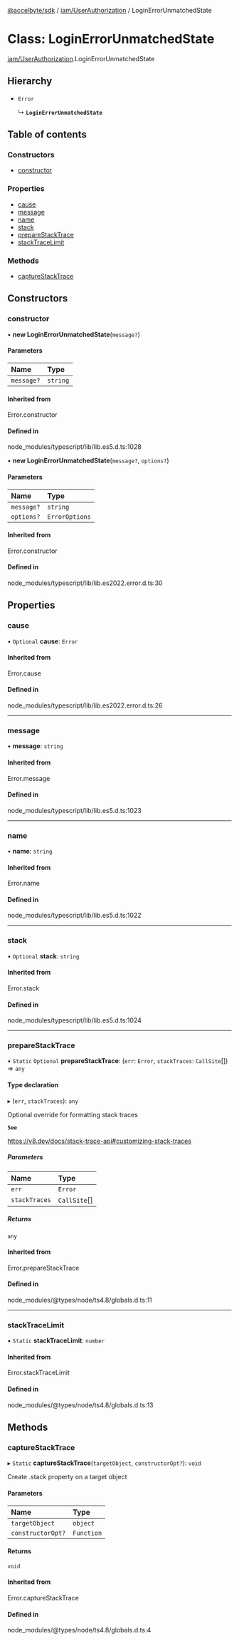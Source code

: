 [@accelbyte/sdk](../README.md) / [iam/UserAuthorization](../modules/iam_UserAuthorization.md) / LoginErrorUnmatchedState

# Class: LoginErrorUnmatchedState

[iam/UserAuthorization](../modules/iam_UserAuthorization.md).LoginErrorUnmatchedState

## Hierarchy

- `Error`

  ↳ **`LoginErrorUnmatchedState`**

## Table of contents

### Constructors

- [constructor](iam_UserAuthorization.LoginErrorUnmatchedState.md#constructor)

### Properties

- [cause](iam_UserAuthorization.LoginErrorUnmatchedState.md#cause)
- [message](iam_UserAuthorization.LoginErrorUnmatchedState.md#message)
- [name](iam_UserAuthorization.LoginErrorUnmatchedState.md#name)
- [stack](iam_UserAuthorization.LoginErrorUnmatchedState.md#stack)
- [prepareStackTrace](iam_UserAuthorization.LoginErrorUnmatchedState.md#preparestacktrace)
- [stackTraceLimit](iam_UserAuthorization.LoginErrorUnmatchedState.md#stacktracelimit)

### Methods

- [captureStackTrace](iam_UserAuthorization.LoginErrorUnmatchedState.md#capturestacktrace)

## Constructors

### constructor

• **new LoginErrorUnmatchedState**(`message?`)

#### Parameters

| Name | Type |
| :------ | :------ |
| `message?` | `string` |

#### Inherited from

Error.constructor

#### Defined in

node_modules/typescript/lib/lib.es5.d.ts:1028

• **new LoginErrorUnmatchedState**(`message?`, `options?`)

#### Parameters

| Name | Type |
| :------ | :------ |
| `message?` | `string` |
| `options?` | `ErrorOptions` |

#### Inherited from

Error.constructor

#### Defined in

node_modules/typescript/lib/lib.es2022.error.d.ts:30

## Properties

### cause

• `Optional` **cause**: `Error`

#### Inherited from

Error.cause

#### Defined in

node_modules/typescript/lib/lib.es2022.error.d.ts:26

___

### message

• **message**: `string`

#### Inherited from

Error.message

#### Defined in

node_modules/typescript/lib/lib.es5.d.ts:1023

___

### name

• **name**: `string`

#### Inherited from

Error.name

#### Defined in

node_modules/typescript/lib/lib.es5.d.ts:1022

___

### stack

• `Optional` **stack**: `string`

#### Inherited from

Error.stack

#### Defined in

node_modules/typescript/lib/lib.es5.d.ts:1024

___

### prepareStackTrace

▪ `Static` `Optional` **prepareStackTrace**: (`err`: `Error`, `stackTraces`: `CallSite`[]) => `any`

#### Type declaration

▸ (`err`, `stackTraces`): `any`

Optional override for formatting stack traces

**`See`**

https://v8.dev/docs/stack-trace-api#customizing-stack-traces

##### Parameters

| Name | Type |
| :------ | :------ |
| `err` | `Error` |
| `stackTraces` | `CallSite`[] |

##### Returns

`any`

#### Inherited from

Error.prepareStackTrace

#### Defined in

node_modules/@types/node/ts4.8/globals.d.ts:11

___

### stackTraceLimit

▪ `Static` **stackTraceLimit**: `number`

#### Inherited from

Error.stackTraceLimit

#### Defined in

node_modules/@types/node/ts4.8/globals.d.ts:13

## Methods

### captureStackTrace

▸ `Static` **captureStackTrace**(`targetObject`, `constructorOpt?`): `void`

Create .stack property on a target object

#### Parameters

| Name | Type |
| :------ | :------ |
| `targetObject` | `object` |
| `constructorOpt?` | `Function` |

#### Returns

`void`

#### Inherited from

Error.captureStackTrace

#### Defined in

node_modules/@types/node/ts4.8/globals.d.ts:4

